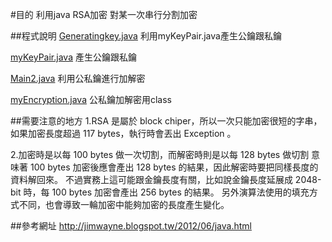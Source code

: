 #目的
利用java RSA加密 對某一次串行分割加密

##程式說明
[Generatingkey.java](https://github.com/escc1122/java/blob/master/RSA/Generatingkey.java)
利用myKeyPair.java產生公鑰跟私鑰

[myKeyPair.java](https://github.com/escc1122/java/blob/master/RSA/myKeyPair.java)
產生公鑰跟私鑰


[Main2.java](https://github.com/escc1122/java/blob/master/RSA/Main2.java)
利用公私鑰進行加解密

[myEncryption.java](https://github.com/escc1122/java/blob/master/RSA/myEncryption.java)
公私鑰加解密用class

##需要注意的地方
1.RSA 是屬於 block chiper，所以一次只能加密很短的字串，如果加密長度超過 117 bytes，執行時會丟出 Exception 。

2.加密時是以每 100 bytes 做一次切割，而解密時則是以每 128 bytes 做切割
意味著 100 bytes 加密後應會產出 128 bytes 的結果，因此解密時要把同樣長度的資料解回來。
不過實務上這可能跟金鑰長度有關，比如說金鑰長度延展成 2048-bit 時，每 100 bytes 加密會產出 256 bytes 的結果。
另外演算法使用的填充方式不同，也會導致一輪加密中能夠加密的長度產生變化。

##參考網址
http://jimwayne.blogspot.tw/2012/06/java.html
